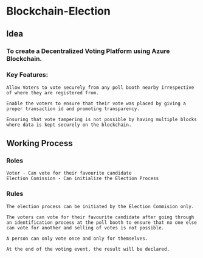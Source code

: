 # Blockchain-Election

## Idea
### To create a Decentralized Voting Platform using Azure Blockchain.
### Key Features:
    Allow Voters to vote securely from any poll booth nearby irrespective of where they are registered from.
    
    Enable the voters to ensure that their vote was placed by giving a proper transaction id and promoting transparency.
    
    Ensuring that vote tampering is not possible by having multiple blocks where data is kept securely on the blockchain.

## Working Process
### Roles
    Voter - Can vote for their favourite candidate
    Election Comission - Can initialize the Election Process
### Rules
    The election process can be initiated by the Election Commision only.
    
    The voters can vote for their favourite candidate after going through an identification process at the poll booth to ensure that no one else can vote for another and selling of votes is not possible.

    A person can only vote once and only for themselves.

    At the end of the voting event, the result will be declared.

